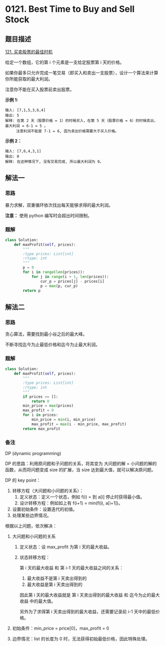 # 0121. Best Time to Buy and Sell Stock

## 题目描述

[121. 买卖股票的最佳时机](https://leetcode-cn.com/problems/best-time-to-buy-and-sell-stock/)

给定一个数组，它的第 i 个元素是一支给定股票第 i 天的价格。

如果你最多只允许完成一笔交易（即买入和卖出一支股票），设计一个算法来计算你所能获取的最大利润。

注意你不能在买入股票前卖出股票。

**示例 1:**

```
输入: [7,1,5,3,6,4]
输出: 5
解释: 在第 2 天（股票价格 = 1）的时候买入，在第 5 天（股票价格 = 6）的时候卖出，最大利润 = 6-1 = 5 。
     注意利润不能是 7-1 = 6, 因为卖出价格需要大于买入价格。
```

**示例 2：**

```
输入: [7,6,4,3,1]
输出: 0
解释: 在这种情况下, 没有交易完成, 所以最大利润为 0。
```

## 解法一

### 思路

暴力求解，双重循环依次找出每天能够求得的最大利润。

**注意：** 使用 python 编写时会超出时间限制。

### 题解

```python
class Solution:
    def maxProfit(self, prices):
        """
        :type prices: List[int]
        :rtype: int
        """
        p = 0
        for i in range(len(prices)):
            for j in range(i + 1, len(prices)):
                cur_p = prices[j] - prices[i]
                p = max(p, cur_p)
        return p
```

## 解法二

### 思路

贪心算法，需要找到最小谷之后的最大峰。

不断寻找迄今为止最低价格和迄今为止最大利润。

### 题解

```python
class Solution:
    def maxProfit(self, prices):
        """
        :type prices: List[int]
        :rtype: int
        """
        if prices == []:
            return 0
        min_price = max(prices)
        max_profit = 0
        for i in prices:
            min_price = min(i, min_price)
            max_profit = max(i - min_price, max_profit)
        return max_profit
```

### 备注

DP (dynamic programming)

DP 的思路：利用原问题和子问题的关系，将其变为 大问题的解 = 小问题的解的函数，从而将问题变成 size 的扩展，当 size 达到最大值，就可以解决原问题。

DP 的 key point：

1. 转移方程（大问题和小问题的关系）：
   1. 定义状态：定义一个状态，例如 f(i) = 到 a[i] 停止时获得最小值。
   2. 设计转移方程：例如如上有 f(i+1) = min(f(i), a[i+1])。
2. 设置初始条件：设置迭代的初值。
3. 处理某些边界情况。

根据以上问题，依次解决：

1. 大问题和小问题的关系

   1. 定义状态：设 max_profit 为第 i 天的最大收益。

   2. 状态转移方程：

      第 i 天的最大收益 和 第 i-1 天的最大收益之间的关系：

      1. 最大收益不是第 i 天卖出得到的
      2. 最大收益是第 i 天卖出得到的

      因此第 i 天的最大收益就是 第 i 天卖出得到的最大收益 和 迄今为止的最大收益 中的最大值。

      另外为了求得第 i 天卖出得到的最大收益，还需要记录前 i-1 天中的最低价格。

2. 初始条件：min_price = price[0]，max_profit = 0

3. 边界情况：list 的长度为 0 时，无法获得初始最低价格，因此特殊处理。

